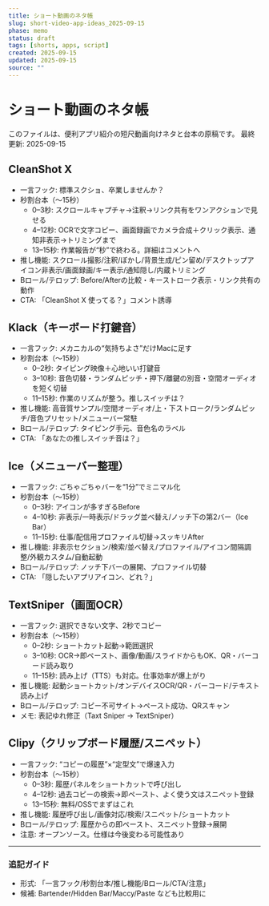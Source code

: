 ```yaml
---
title: ショート動画のネタ帳
slug: short-video-app-ideas_2025-09-15
phase: memo
status: draft
tags: [shorts, apps, script]
created: 2025-09-15
updated: 2025-09-15
source: ""
---
```


# ショート動画のネタ帳

このファイルは、便利アプリ紹介の短尺動画向けネタと台本の原稿です。
最終更新: 2025-09-15

## CleanShot X
- 一言フック: 標準スクショ、卒業しませんか？
- 秒割台本（〜15秒）
  - 0–3秒: スクロールキャプチャ→注釈→リンク共有をワンアクションで見せる
  - 4–12秒: OCRで文字コピー、画面録画でカメラ合成＋クリック表示、通知非表示→トリミングまで
  - 13–15秒: 作業報告が“秒”で終わる。詳細はコメントへ
- 推し機能: スクロール撮影/注釈/ぼかし/背景生成/ピン留め/デスクトップアイコン非表示/画面録画/キー表示/通知隠し/内蔵トリミング
- Bロール/テロップ: Before/Afterの比較・キーストローク表示・リンク共有の動作
- CTA: 「CleanShot X 使ってる？」コメント誘導

## Klack（キーボード打鍵音）
- 一言フック: メカニカルの“気持ちよさ”だけMacに足す
- 秒割台本（〜15秒）
  - 0–2秒: タイピング映像＋心地いい打鍵音
  - 3–10秒: 音色切替・ランダムピッチ・押下/離鍵の別音・空間オーディオを短く切替
  - 11–15秒: 作業のリズムが整う。推しスイッチは？
- 推し機能: 高音質サンプル/空間オーディオ/上・下ストローク/ランダムピッチ/音色プリセット/メニューバー常駐
- Bロール/テロップ: タイピング手元、音色名のラベル
- CTA: 「あなたの推しスイッチ音は？」

## Ice（メニューバー整理）
- 一言フック: ごちゃごちゃバーを“1分”でミニマル化
- 秒割台本（〜15秒）
  - 0–3秒: アイコンが多すぎるBefore
  - 4–10秒: 非表示/一時表示/ドラッグ並べ替え/ノッチ下の第2バー（Ice Bar）
  - 11–15秒: 仕事/配信用プロファイル切替→スッキリAfter
- 推し機能: 非表示セクション/検索/並べ替え/プロファイル/アイコン間隔調整/外観カスタム/自動起動
- Bロール/テロップ: ノッチ下バーの展開、プロファイル切替
- CTA: 「隠したいアプリアイコン、どれ？」

## TextSniper（画面OCR）
- 一言フック: 選択できない文字、2秒でコピー
- 秒割台本（〜15秒）
  - 0–2秒: ショートカット起動→範囲選択
  - 3–10秒: OCR→即ペースト、画像/動画/スライドからもOK、QR・バーコード読み取り
  - 11–15秒: 読み上げ（TTS）も対応。仕事効率が爆上がり
- 推し機能: 起動ショートカット/オンデバイスOCR/QR・バーコード/テキスト読み上げ
- Bロール/テロップ: コピー不可サイト→ペースト成功、QRスキャン
- メモ: 表記ゆれ修正（Taxt Sniper → TextSniper）

## Clipy（クリップボード履歴/スニペット）
- 一言フック: “コピーの履歴”×“定型文”で爆速入力
- 秒割台本（〜15秒）
  - 0–3秒: 履歴パネルをショートカットで呼び出し
  - 4–12秒: 過去コピーの検索→即ペースト、よく使う文はスニペット登録
  - 13–15秒: 無料/OSSでまずはこれ
- 推し機能: 履歴呼び出し/画像対応/検索/スニペット/ショートカット
- Bロール/テロップ: 履歴からの即ペースト、スニペット登録→展開
- 注意: オープンソース。仕様は今後変わる可能性あり

---

### 追記ガイド
- 形式: 「一言フック/秒割台本/推し機能/Bロール/CTA/注意」
- 候補: Bartender/Hidden Bar/Maccy/Paste なども比較用に
